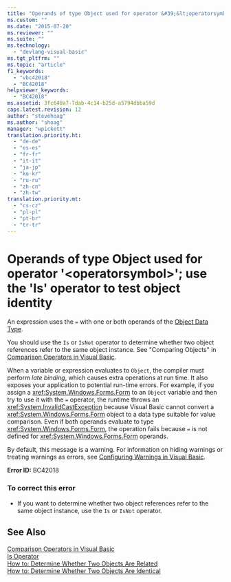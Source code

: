 ```yaml
---
title: "Operands of type Object used for operator &#39;&lt;operatorsymbol&gt;&#39;; use the &#39;Is&#39; operator to test object identity | Microsoft Docs"
ms.custom: ""
ms.date: "2015-07-20"
ms.reviewer: ""
ms.suite: ""
ms.technology: 
  - "devlang-visual-basic"
ms.tgt_pltfrm: ""
ms.topic: "article"
f1_keywords: 
  - "vbc42018"
  - "BC42018"
helpviewer_keywords: 
  - "BC42018"
ms.assetid: 3fc640a7-7dab-4c14-b25d-a5794dbba59d
caps.latest.revision: 12
author: "stevehoag"
ms.author: "shoag"
manager: "wpickett"
translation.priority.ht: 
  - "de-de"
  - "es-es"
  - "fr-fr"
  - "it-it"
  - "ja-jp"
  - "ko-kr"
  - "ru-ru"
  - "zh-cn"
  - "zh-tw"
translation.priority.mt: 
  - "cs-cz"
  - "pl-pl"
  - "pt-br"
  - "tr-tr"
---
```

# Operands of type Object used for operator &#39;&lt;operatorsymbol&gt;&#39;; use the &#39;Is&#39; operator to test object identity
An expression uses the `=` with one or both operands of the [Object Data Type](/dotnet/visual-basic/language-reference/data-types/object-data-type).  
  
 You should use the `Is` or `IsNot` operator to determine whether two object references refer to the same object instance. See "Comparing Objects" in [Comparison Operators in Visual Basic](/dotnet/visual-basic/programming-guide/language-features/operators-and-expressions/comparison-operators).  
  
 When a variable or expression evaluates to `Object`, the compiler must perform *late binding*, which causes extra operations at run time. It also exposes your application to potential run-time errors. For example, if you assign a <xref:System.Windows.Forms.Form> to an `Object` variable and then try to use it with the `=` operator, the runtime throws an <xref:System.InvalidCastException> because Visual Basic cannot convert a <xref:System.Windows.Forms.Form> object to a data type suitable for value comparison. Even if both operands evaluate to type <xref:System.Windows.Forms.Form>, the operation fails because `=` is not defined for <xref:System.Windows.Forms.Form> operands.  
  
 By default, this message is a warning. For information on hiding warnings or treating warnings as errors, see [Configuring Warnings in Visual Basic](../ide/configuring-warnings-in-visual-basic.md).  
  
 **Error ID:** BC42018  
  
### To correct this error  
  
-   If you want to determine whether two object references refer to the same object instance, use the `Is` or `IsNot` operator.  
  
## See Also  
 [Comparison Operators in Visual Basic](/dotnet/visual-basic/programming-guide/language-features/operators-and-expressions/comparison-operators)   
 [Is Operator](/dotnet/visual-basic/language-reference/operators/is-operator)   
 [How to: Determine Whether Two Objects Are Related](http://msdn.microsoft.com/Library/da002e3f-6616-4bad-a229-f842d06652bb)   
 [How to: Determine Whether Two Objects Are Identical](http://msdn.microsoft.com/Library/7829f817-0d1f-4749-a707-de0b95e0cf5c)